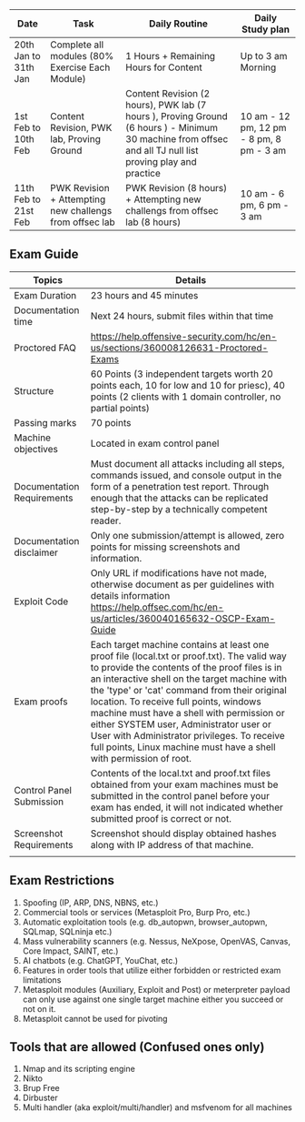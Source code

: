 | Date | Task | Daily Routine | Daily Study plan |
| ---- | ---- | ---- | ---- |
| 20th Jan to 31th Jan | Complete all modules (80% Exercise Each Module) | 1 Hours + Remaining Hours for Content | Up to 3 am Morning |
| 1st Feb to 10th Feb | Content Revision, PWK lab, Proving Ground | Content Revision (2 hours), PWK lab (7 hours ), Proving Ground (6 hours ) - Minimum 30 machine from offsec and all TJ null list proving play and practice | 10 am - 12 pm, 12 pm - 8 pm, 8 pm - 3 am |
| 11th Feb to 21st Feb | PWK Revision + Attempting new challengs from offsec lab | PWK Revision (8 hours) + Attempting new challengs from offsec lab (8 hours) | 10 am - 6 pm, 6 pm - 3 am  |


## Exam Guide

| Topics | Details |
| ---- | ---- |
| Exam Duration | 23 hours and 45 minutes |
| Documentation time | Next 24 hours, submit files within that time |
| Proctored FAQ | https://help.offensive-security.com/hc/en-us/sections/360008126631-Proctored-Exams |
| Structure | 60 Points (3 independent targets worth 20 points each, 10 for low and 10 for priesc), 40 points (2 clients with 1 domain controller, no partial points) |
| Passing marks | 70 points |
| Machine objectives | Located in exam control panel |
| Documentation Requirements | Must document all attacks including all steps, commands issued, and console output in the form of a penetration test report. Through enough that the attacks can be replicated step-by-step by a technically competent reader. |
| Documentation disclaimer | Only one submission/attempt is allowed, zero points for missing screenshots and information. |
| Exploit Code | Only URL if modifications have not made, otherwise document as per guidelines with details information https://help.offsec.com/hc/en-us/articles/360040165632-OSCP-Exam-Guide |
| Exam proofs | Each target machine contains at least one proof file (local.txt or proof.txt). The valid way to provide the contents of the proof files is in an interactive shell on the target machine with the 'type' or 'cat' command from their original location. To receive full points, windows machine must have a shell  with permission or either SYSTEM user, Administrator user or User with Administrator privileges. To receive full points, Linux machine must have a shell with permission of root. |
| Control Panel Submission | Contents of the local.txt and proof.txt files obtained from your exam machines must be submitted in the control panel before your exam has ended, it will not indicated whether submitted proof is correct or not. |
| Screenshot Requirements  | Screenshot should display obtained hashes along with IP address of that  machine.   |
|  |  |

## Exam Restrictions 

1. Spoofing (IP, ARP, DNS, NBNS, etc.)
2. Commercial tools or services (Metasploit Pro, Burp Pro, etc.)
3. Automatic exploitation tools (e.g. db_autopwn, browser_autopwn, SQLmap, SQLninja etc.)
4. Mass vulnerability scanners (e.g. Nessus, NeXpose, OpenVAS, Canvas, Core Impact, SAINT, etc.)
5. AI chatbots (e.g. ChatGPT, YouChat, etc.)
6. Features in order tools that utilize either forbidden or restricted exam limitations 
7. Metasploit modules (Auxiliary, Exploit and Post) or meterpreter payload can only use against one single target machine either you succeed or not on it. 
8. Metasploit cannot be used for pivoting 

## Tools that are allowed (Confused ones only)
1. Nmap and its scripting engine
2. Nikto
3. Brup Free
4. Dirbuster
5. Multi handler (aka exploit/multi/handler) and msfvenom for all machines

